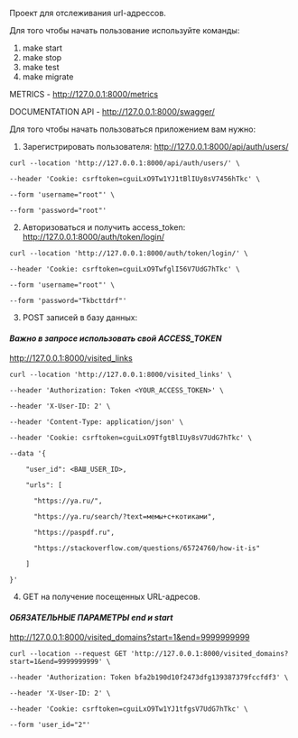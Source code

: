 Проект для отслеживания url-адрессов.

Для того чтобы начать пользование используйте команды:
1) make start
2) make stop
3) make test
4) make migrate

METRICS - http://127.0.0.1:8000/metrics

DOCUMENTATION API - http://127.0.0.1:8000/swagger/

Для того чтобы начать пользоваться приложением вам нужно:
1) Зарегистрировать пользователя:
http://127.0.0.1:8000/api/auth/users/
```
curl --location 'http://127.0.0.1:8000/api/auth/users/' \

--header 'Cookie: csrftoken=cguiLxO9Tw1YJ1tBlIUy8sV7456hTkc' \

--form 'username="root"' \

--form 'password="root"'
```
2) Авторизоваться и получить access_token:
http://127.0.0.1:8000/auth/token/login/

```
curl --location 'http://127.0.0.1:8000/auth/token/login/' \

--header 'Cookie: csrftoken=cguiLxO9TwfglI56V7UdG7hTkc' \

--form 'username="root"' \

--form 'password="Tkbcttdrf"'
```
3) POST записей в базу данных:

#### _Важно в запросе использовать свой ACCESS_TOKEN_

http://127.0.0.1:8000/visited_links
```
curl --location 'http://127.0.0.1:8000/visited_links' \

--header 'Authorization: Token <YOUR_ACCESS_TOKEN>' \

--header 'X-User-ID: 2' \

--header 'Content-Type: application/json' \

--header 'Cookie: csrftoken=cguiLxO9TfgtBlIUy8sV7UdG7hTkc' \

--data '{

    "user_id": <ВАШ_USER_ID>,

    "urls": [

      "https://ya.ru/",

      "https://ya.ru/search/?text=мемы+с+котиками",

      "https://paspdf.ru",

      "https://stackoverflow.com/questions/65724760/how-it-is"

    ]

}'
```
4) GET на получение посещенных URL-адресов.

#### _ОБЯЗАТЕЛЬНЫЕ ПАРАМЕТРЫ end и start_

http://127.0.0.1:8000/visited_domains?start=1&end=9999999999
```
curl --location --request GET 'http://127.0.0.1:8000/visited_domains?start=1&end=9999999999' \

--header 'Authorization: Token bfa2b190d10f2473dfg139387379fccfdf3' \

--header 'X-User-ID: 2' \

--header 'Cookie: csrftoken=cguiLxO9Tw1YJ1tfgsV7UdG7hTkc' \

--form 'user_id="2"'
```

